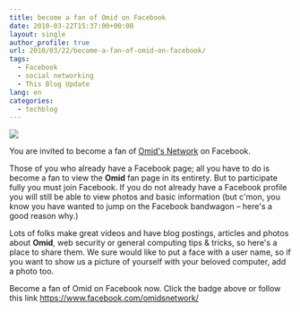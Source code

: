 ```yaml
---
title: become a fan of Omid on Facebook
date: 2010-03-22T15:37:00+00:00
layout: single
author_profile: true
url: 2010/03/22/become-a-fan-of-omid-on-facebook/
tags:
  - Facebook
  - social networking
  - This Blog Update
lang: en
categories: 
  - techblog
---
```

[![](http://3.bp.blogspot.com/_vaUVXcmC3OI/S6eHnDRVXxI/AAAAAAAABV4/7PvoSIKC2A0/s1600/facebook%20badge.png)](https://www.facebook.com/omidsnetwork/)

You are invited to become a fan of [Omid's Network](https://www.facebook.com/omidsnetwork/) on Facebook.

Those of you who already have a Facebook page; all you have to do is become a fan to view the **Omid** fan page in its entirety. But to participate fully you must join Facebook. If you do not already have a Facebook profile you will still be able to view photos and basic information (but c'mon, you know you have wanted to jump on the Facebook bandwagon – here's a good reason why.)

Lots of folks make great videos and have blog postings, articles and photos about **Omid**, web security or general computing tips & tricks, so here's a place to share them. We sure would like to put a face with a user name, so if you want to show us a picture of yourself with your beloved computer, add a photo too.

Become a fan of Omid on Facebook now. Click the badge above or follow this link <https://www.facebook.com/omidsnetwork/>